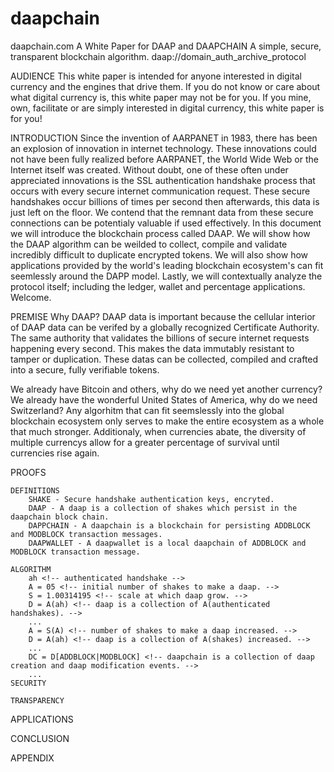 # daapchain
daapchain.com
A White Paper for DAAP and DAAPCHAIN
A simple, secure, transparent blockchain algorithm.
daap://domain_auth_archive_protocol


AUDIENCE
	This white paper is intended for anyone interested in digital currency and the engines that drive them. If you do not know or care about what digital currency is, this white paper may not be for you. If you mine, own, facilitate or are simply interested in digital currency, this white paper is for you!

INTRODUCTION
	Since the invention of AARPANET in 1983, there has been an explosion of innovation in internet technology. These innovations could not have been fully realized before AARPANET, the World Wide Web or the Internet itself was created. Without doubt, one of these often under appreciated innovations is the SSL authentication handshake process that occurs with every secure internet communication request. These secure handshakes occur billions of times per second then afterwards, this data is just left on the floor. We contend that the remnant data from these secure connections can be potentialy valuable if used effectively. In this document we will introduce the blockchain process called DAAP. We will show how the DAAP algorithm can be weilded to collect, compile and validate incredibly difficult to duplicate encrypted tokens. We will also show how applications provided by the world's leading blockchain ecosystem's can fit seemlessly around the DAPP model. Lastly, we will contextually analyze the protocol itself; including the ledger, wallet and percentage applications. Welcome.

PREMISE
	Why DAAP?
	DAAP data is important because the cellular interior of DAAP data can be verifed by a globally recognized Certificate Authority. The same authority that validates the billions of secure internet requests happening every second. This makes the data immutably resistant to tamper or duplication. These datas can be collected, compiled and crafted into a secure, fully verifiable tokens.

We already have Bitcoin and others, why do we need yet another currency?
	We already have the wonderful United States of America, why do we need Switzerland? Any algorhitm that can fit seemslessly into the global blockchain ecosystem only serves to make the entire ecosystem as a whole that much stronger. Additionaly, when currencies abate, the diversity of multiple currencys allow for a greater percentage of survival until currencies rise again.

PROOFS

	DEFINITIONS
		SHAKE - Secure handshake authentication keys, encryted.
		DAAP - A daap is a collection of shakes which persist in the daapchain block chain.
		DAPPCHAIN - A daapchain is a blockchain for persisting ADDBLOCK and MODBLOCK transaction messages. 
		DAAPWALLET - A daapwallet is a local daapchain of ADDBLOCK and MODBLOCK transaction message.	

	ALGORITHM
		ah <!-- authenticated handshake -->
		A = 05 <!-- initial number of shakes to make a daap. -->
		S = 1.00314195 <!-- scale at which daap grow. -->
		D = A(ah) <!-- daap is a collection of A(authenticated handshakes). -->
		...
		A = S(A) <!-- number of shakes to make a daap increased. -->
		D = A(ah) <!-- daap is a collection of A(shakes) increased. -->
		...
		DC = D[ADDBLOCK|MODBLOCK] <!-- daapchain is a collection of daap creation and daap modification events. -->
		...
	SECURITY

	TRANSPARENCY

APPLICATIONS	

CONCLUSION

APPENDIX











